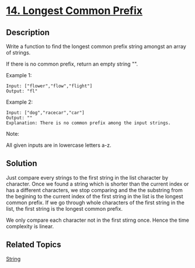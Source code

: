 # [14. Longest Common Prefix](https://leetcode.com/problems/longest-common-prefix)

## Description

Write a function to find the longest common prefix string amongst an array of strings.

If there is no common prefix, return an empty string "".

Example 1:

```
Input: ["flower","flow","flight"]
Output: "fl"
```

Example 2:

```
Input: ["dog","racecar","car"]
Output: ""
Explanation: There is no common prefix among the input strings.
```

Note:

All given inputs are in lowercase letters a-z.

## Solution
Just compare every strings to the first string in the list character by character. Once we found a string which is shorter than the current index or has a different characters, we stop comparing and the the substring from the begining to the current index of the first string in the list is the longest common prefix. If we go through whole characters of the first string in the list, the first string is the longest common prefix.

We only compare each character not in the first stirng once. Hence the time complexity is linear.

## Related Topics

[String](https://leetcode.com/tag/string/) 
